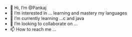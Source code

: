 - 👋 Hi, I’m @Pankaj
- 👀 I’m interested in ... learning and mastery my languages
- 🌱 I’m currently learning ...c and java
- 💞️ I’m looking to collaborate on ...
- 📫 How to reach me ...

<!---
Pankaj9759/Pankaj9759 is a ✨ special ✨ repository because its `README.md` (this file) appears on your GitHub profile.
You can click the Preview link to take a look at your changes.
--->
